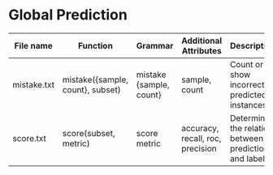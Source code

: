 # Global Prediction
| File name      | Function                         | Grammar                  | Additional Attributes            | Description                                           |
|----------------|----------------------------------|--------------------------|----------------------------------|-------------------------------------------------------| 
| mistake.txt    | mistake({sample, count}, subset) | mistake  {sample, count} | sample, count                    | Count or show incorrectly predicted instances         |
| score.txt      | score(subset, metric)            | score metric             | accuracy, recall, roc, precision | Determine the relation between predictions and labels |
